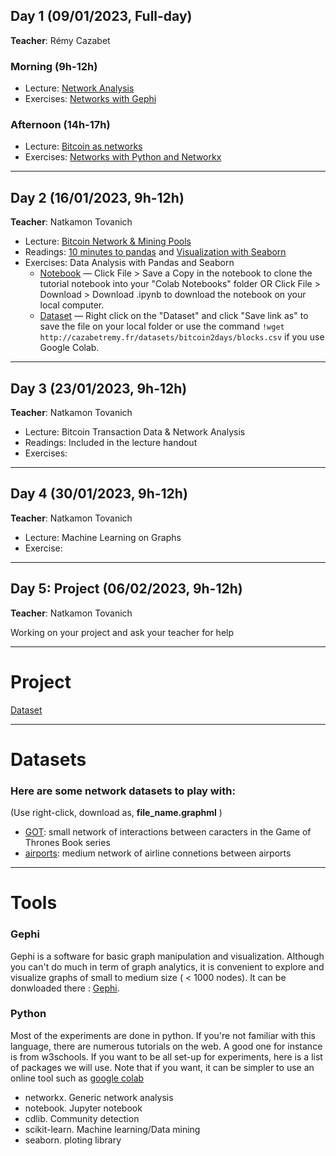## Day 1 (09/01/2023, Full-day)
**Teacher**: Rémy Cazabet
### Morning (9h-12h)
* Lecture: [Network Analysis](http://cazabetremy.fr/Teaching/bitcoinClass/2023/Graphs_aggregatedFTD.pdf)
* Exercises: [Networks with Gephi](http://cazabetremy.fr/Teaching/bitcoinClass/2023/CN_Experiments.pdf)

### Afternoon (14h-17h)
* Lecture: [Bitcoin as networks](http://cazabetremy.fr/Teaching/bitcoinClass/2023/Bitcoin-Intro-asNetwork.pdf)
* Exercises: [Networks with Python and Networkx](http://cazabetremy.fr/Teaching/bitcoinClass/2023/networkx.pdf)

-------

## Day 2 (16/01/2023, 9h-12h)
**Teacher**: Natkamon Tovanich

* Lecture: [Bitcoin Network & Mining Pools](https://docs.google.com/presentation/d/17Ki9AXJPM-a3dlvooKeNs1qephKzSuWhupMcllQ5CxY/edit?usp=sharing)
* Readings: [10 minutes to pandas](https://pandas.pydata.org/docs/user_guide/10min.html) and [Visualization with Seaborn](https://jakevdp.github.io/PythonDataScienceHandbook/04.14-visualization-with-seaborn.html)
* Exercises: Data Analysis with Pandas and Seaborn
    * [Notebook](https://drive.google.com/file/d/1aZ5BFFBvBdNxIBUWBWKM79fJuSd4A9Bx/view?usp=sharing) — Click File > Save a Copy in the notebook to clone the tutorial notebook into your "Colab Notebooks" folder OR Click File > Download > Download .ipynb to download the notebook on your local computer.
    * [Dataset](http://cazabetremy.fr/datasets/bitcoin2days/blocks.csv) — Right click on the "Dataset" and click "Save link as" to save the file on your local folder or use the command `!wget http://cazabetremy.fr/datasets/bitcoin2days/blocks.csv` if you use Google Colab.

-------

## Day 3 (23/01/2023, 9h-12h)
**Teacher**: Natkamon Tovanich

* Lecture: Bitcoin Transaction Data & Network Analysis
* Readings: Included in the lecture handout
* Exercises:

-------

## Day 4 (30/01/2023, 9h-12h)
**Teacher**: Natkamon Tovanich

* Lecture: Machine Learning on Graphs
* Exercise: 

-------

## Day 5: Project (06/02/2023, 9h-12h)
**Teacher**: Natkamon Tovanich

Working on your project and ask your teacher for help

------
# Project

[Dataset](https://github.com/Yquetzal/Bitcoin-Datathon)

------
# Datasets
### Here are some network datasets to play with:

(Use right-click, download as, **file_name.graphml** )

* [GOT](http://cazabetremy.fr/Teaching/CN2021/dataset/GOT.graphml): small network of interactions between caracters in the Game of Thrones Book series
* [airports](http://cazabetremy.fr/Teaching/CN2021/dataset/airportsAndCoord.graphml): medium network of airline connetions between airports

------
# Tools
### Gephi
Gephi is a software for basic graph manipulation and visualization. Although you can't do much in term of graph analytics, it is convenient to explore and visualize graphs of small to medium size ( < 1000 nodes). 
It can be donwloaded there : [Gephi](http://gephi.org). 

### Python
Most of the experiments are done in python. If you're not familiar with this language, there are numerous tutorials on the web. A good one for instance is from w3schools. If you want to be all set-up for experiments, here is a list of packages we will use. Note that if you want, it can be simpler to use an online tool such as [google colab](https://colab.research.google.com)
* networkx. Generic network analysis
* notebook. Jupyter notebook
* cdlib. Community detection
* scikit-learn. Machine learning/Data mining
* seaborn. ploting library
